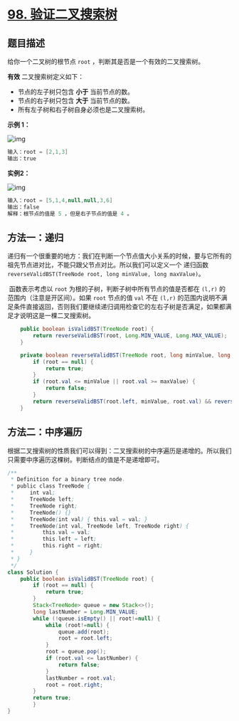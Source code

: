 # [98. 验证二叉搜索树](https://leetcode-cn.com/problems/validate-binary-search-tree/)

## 题目描述

给你一个二叉树的根节点 `root` ，判断其是否是一个有效的二叉搜索树。

**有效** 二叉搜索树定义如下：

- 节点的左子树只包含 **小于** 当前节点的数。
- 节点的右子树只包含 **大于** 当前节点的数。
- 所有左子树和右子树自身必须也是二叉搜索树。

**示例 1：**

![img](https://assets.leetcode.com/uploads/2020/12/01/tree1.jpg)

```java
输入：root = [2,1,3]
输出：true
```

**实例2：**

![img](https://gitee.com/yun-xiaojie/blog-image/raw/master/img/tree2.jpg)

```java
输入：root = [5,1,4,null,null,3,6]
输出：false
解释：根节点的值是 5 ，但是右子节点的值是 4 。
```

## 方法一：递归

​		递归有一个很重要的地方：我们在判断一个节点值大小关系的时候，要与它所有的祖先节点进对比，不能只跟父节点对比。所以我们可以定义一个 递归函数` reverseValidBST(TreeNode root, long minValue, long maxValue)`。

​		函数表示考虑以 `root` 为根的子树，判断子树中所有节点的值是否都在 `(l,r)` 的范围内（注意是开区间）。如果 `root` 节点的值 `val` 不在 `(l,r)` 的范围内说明不满足条件直接返回，否则我们要继续递归调用检查它的左右子树是否满足，如果都满足才说明这是一棵二叉搜索树。

```java
    public boolean isValidBST(TreeNode root) {
        return reverseValidBST(root, Long.MIN_VALUE, Long.MAX_VALUE);
    }

    private boolean reverseValidBST(TreeNode root, long minValue, long maxValue) {
        if (root == null) {
            return true;
        }
        if (root.val <= minValue || root.val >= maxValue) {
            return false;
        }
        return reverseValidBST(root.left, minValue, root.val) && reverseValidBST(root.right, root.val, maxValue);
    }
```

## 方法二：中序遍历

​		根据二叉搜索树的性质我们可以得到：二叉搜索树的中序遍历是递增的。所以我们只需要中序遍历这棵树。判断结点的值是不是递增即可。

```java
/**
 * Definition for a binary tree node.
 * public class TreeNode {
 *     int val;
 *     TreeNode left;
 *     TreeNode right;
 *     TreeNode() {}
 *     TreeNode(int val) { this.val = val; }
 *     TreeNode(int val, TreeNode left, TreeNode right) {
 *         this.val = val;
 *         this.left = left;
 *         this.right = right;
 *     }
 * }
 */
class Solution {
    public boolean isValidBST(TreeNode root) {
        if (root == null) {
            return true;
        }
        Stack<TreeNode> queue = new Stack<>();
        long lastNumber = Long.MIN_VALUE;
        while (!queue.isEmpty() || root!=null) {
            while (root!=null) {
                queue.add(root);
                root = root.left;
            }
            root = queue.pop();
            if (root.val <= lastNumber) {
                return false;
            }
            lastNumber = root.val;
            root = root.right;
        }
        return true;
        }
}
```

